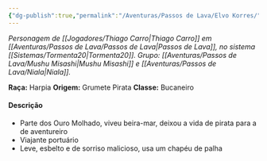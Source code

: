 ```yaml
---
{"dg-publish":true,"permalink":"/Aventuras/Passos de Lava/Elvo Korres/","created":"2025-10-13T17:42:13.538-03:00"}
---
```


*Personagem de [[Jogadores/Thiago Carro\|Thiago Carro]] em [[Aventuras/Passos de Lava/Passos de Lava\|Passos de Lava]], no sistema [[Sistemas/Tormenta20\|Tormenta20]].*
*Grupo: [[Aventuras/Passos de Lava/Mushu Misashi\|Mushu Misashi]] e [[Aventuras/Passos de Lava/Niala\|Niala]].*

**Raça:** Harpia
**Origem:** Grumete Pirata
**Classe:** Bucaneiro

#### Descrição
- Parte dos Ouro Molhado, viveu beira-mar, deixou a vida de pirata para a de aventureiro
- Viajante portuário
- Leve, esbelto e de sorriso malicioso, usa um chapéu de palha

